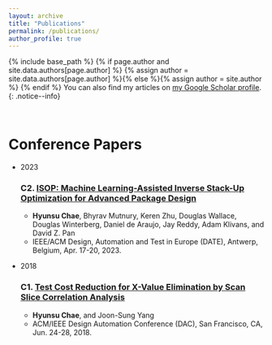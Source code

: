 ```yaml
---
layout: archive
title: "Publications"
permalink: /publications/
author_profile: true
---
```


{% include base_path %}
{% if page.author and site.data.authors[page.author] %}
  {% assign author = site.data.authors[page.author] %}{% else %}{% assign author = site.author %}
{% endif %}
You can also find my articles on <a href="{{author.googlescholar}}">my Google Scholar profile</a>.
{: .notice--info}

<!---
{% for post in site.publications reversed %}
  {% include archive-single.html %}
{% endfor %}
-->

<br>

Conference Papers
======
* 2023
  ### C2. [ISOP: Machine Learning-Assisted Inverse Stack-Up Optimization for Advanced Package Design]()
     * **Hyunsu Chae**, Bhyrav Mutnury, Keren Zhu, Douglas Wallace, Douglas Winterberg, Daniel de Araujo, Jay Reddy, Adam Klivans, and David Z. Pan
     * IEEE/ACM Design, Automation and Test in Europe (DATE), Antwerp, Belgium, Apr. 17-20, 2023.

* 2018
  ### C1. [Test Cost Reduction for X-Value Elimination by Scan Slice Correlation Analysis](https://doi.org/10.1145/3195970.3196127)
     * **Hyunsu Chae**, and Joon-Sung Yang 
     * ACM/IEEE Design Automation Conference (DAC), San Francisco, CA, Jun. 24-28, 2018.
